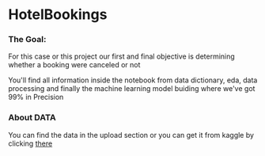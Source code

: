 # HotelBookings

### The Goal:
For this case or this project our first and final objective is determining whether a booking were canceled or not

You'll find all information inside the notebook from data dictionary, eda, data processing and finally the machine learning model buiding where we've got 99% in Precision

### About DATA
You can find the data in the upload section or you can get it from kaggle by clicking [there](https://www.kaggle.com/datasets/jessemostipak/hotel-booking-demand)
